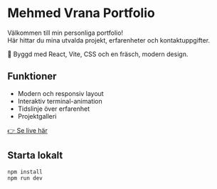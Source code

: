 # Mehmed Vrana Portfolio

Välkommen till min personliga portfolio!  
Här hittar du mina utvalda projekt, erfarenheter och kontaktuppgifter.

🚀 Byggd med React, Vite, CSS och en fräsch, modern design.

## Funktioner
- Modern och responsiv layout
- Interaktiv terminal-animation
- Tidslinje över erfarenhet
- Projektgalleri

[👉 Se live här](https://mehmedinho.github.io/Portfolio/)

## Starta lokalt

```bash
npm install
npm run dev
